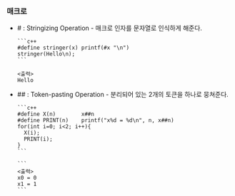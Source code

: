 ### 매크로
* \# : Stringizing Operation - 매크로 인자를 문자열로 인식하게 해준다.
      
      ```c++
      #define stringer(x) printf(#x "\n")
      stringer(Hello\n);
      ```
      
      <출력>
      Hello
     
      
* \## : Token-pasting Operation - 분리되어 있는 2개의 토큰을 하나로 뭉쳐준다.

      ```c++
      #define X(n)        x##n                              
      #define PRINT(n)    printf("x%d = %d\n", n, x##n)          
      for(int i=0; i<2; i++){
        X(i);
        PRINT(i);
      }
      ```
      
      ```
      <출력>
      x0 = 0
      x1 = 1
      ```
      
      
